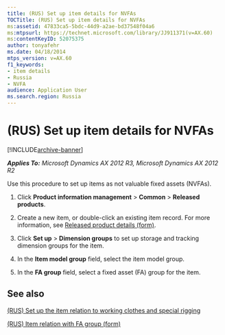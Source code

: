 ```yaml
---
title: (RUS) Set up item details for NVFAs
TOCTitle: (RUS) Set up item details for NVFAs
ms:assetid: 47833ca5-5bdc-44d9-a2ae-bd37548f04a6
ms:mtpsurl: https://technet.microsoft.com/library/JJ911371(v=AX.60)
ms:contentKeyID: 52075375
author: tonyafehr
ms.date: 04/18/2014
mtps_version: v=AX.60
f1_keywords:
- item details
- Russia
- NVFA
audience: Application User
ms.search.region: Russia
---
```


# (RUS) Set up item details for NVFAs 


[!INCLUDE[archive-banner](includes/archive-banner.md)]


_**Applies To:** Microsoft Dynamics AX 2012 R3, Microsoft Dynamics AX 2012 R2_

Use this procedure to set up items as not valuable fixed assets (NVFAs).

1.  Click **Product information management** \> **Common** \> **Released products**.

2.  Create a new item, or double-click an existing item record. For more information, see [Released product details (form)](https://technet.microsoft.com/library/aa615563\(v=ax.60\)).

3.  Click **Set up** \> **Dimension groups** to set up storage and tracking dimension groups for the item.

4.  In the **Item model group** field, select the item model group.

5.  In the **FA group** field, select a fixed asset (FA) group for the item.

## See also

[(RUS) Set up the item relation to working clothes and special rigging](rus-set-up-the-item-relation-to-working-clothes-and-special-rigging.md)

[(RUS) Item relation with FA group (form)](https://technet.microsoft.com/library/jj923557\(v=ax.60\))

  


